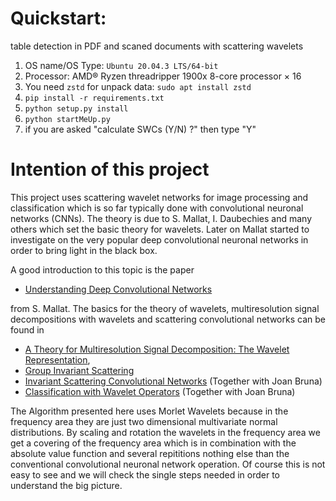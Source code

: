 # Quickstart:

table detection in PDF and scaned documents with scattering wavelets

1) OS name/OS Type: `Ubuntu 20.04.3 LTS/64-bit`
2) Processor: AMD® Ryzen threadripper 1900x 8-core processor × 16
3) You need `zstd` for unpack data: `sudo apt install zstd`
4) `pip install -r requirements.txt`
5) `python setup.py install`
6) `python startMeUp.py`
7) if you are asked "calculate SWCs (Y/N) ?" then type "Y"

# Intention of this project

This project uses scattering wavelet networks for image processing and classification which is so far typically done with convolutional neuronal networks (CNNs). The theory is due to S. Mallat, I. Daubechies and many others which set the basic theory for wavelets. Later on Mallat started to investigate on  the very popular deep convolutional neuronal networks in order to bring light in the black box. 

A good introduction to this topic is the paper 

- [Understanding Deep Convolutional Networks](https://github.com/AlgoBitConsulting/scatteringWaveletsNetwork/blob/PDF-Table-Extractor/papers/understandingDeepConvolutionalNetworks.pdf) 

from S. Mallat. The basics for the theory of wavelets, multiresolution signal decompositions with wavelets and scattering convolutional networks can be found in 

- [A Theory for Multiresolution Signal Decomposition: The Wavelet Representation](https://github.com/AlgoBitConsulting/scatteringWaveletsNetwork/blob/PDF-Table-Extractor/papers/multiresolutionApproximationsAndWaveletsOrthonormalBasesOfL2R.pdf),
- [Group Invariant Scattering](https://github.com/AlgoBitConsulting/scatteringWaveletsNetwork/blob/PDF-Table-Extractor/papers/groupInvariantScattering.pdf)
- [Invariant Scattering Convolutional Networks](https://github.com/AlgoBitConsulting/scatteringWaveletsNetwork/blob/PDF-Table-Extractor/papers/invariantScatteringConvolutionNetworks.pdf) (Together with Joan Bruna)
- [Classification with Wavelet Operators](https://github.com/AlgoBitConsulting/scatteringWaveletsNetwork/blob/PDF-Table-Extractor/papers/classificationWithWaveletOperators.pdf) (Together with Joan Bruna)

The Algorithm presented here uses Morlet Wavelets because in the frequency area they are just two dimensional multivariate normal distributions. By scaling and rotation the wavelets in the frequency area we get a covering of the frequency area which is in combination with the absolute value function and several repititions nothing else than the conventional convolutional neuronal network operation. Of course this is not easy to see and we will check the single steps needed in order to understand the big picture.

# 


